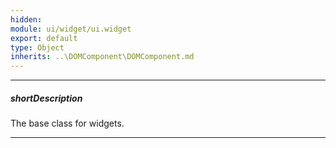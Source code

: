 ```yaml
---
hidden: 
module: ui/widget/ui.widget
export: default
type: Object
inherits: ..\DOMComponent\DOMComponent.md
---
```

---
##### shortDescription
The base class for widgets.

---
